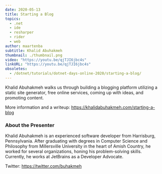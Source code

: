 ```yaml
---
date: 2020-05-13
title: Starting a Blog
topics:
  - .net
  - ide
  - resharper
  - rider
  - web
author: maartenba
subtitle: Khalid Abuhakmeh
thumbnail: ./thumbnail.png
video: "https://youtu.be/qjTJI6jbc4s"
linkURL: "https://youtu.be/qjTJI6jbc4s"
obsoletes:
  - /dotnet/tutorials/dotnet-days-online-2020/starting-a-blog/
---
```


Khalid Abuhakmeh walks us through building a blogging platform utilizing a static site generator, free online services, coming up with ideas, and promoting content.

More information and a writeup: <https://khalidabuhakmeh.com/starting-a-blog>

### About the Presenter

Khalid Abuhakmeh is an experienced software developer from Harrisburg, Pennsylvania. After graduating with degrees in Computer Science and Philosophy from Millersville University in the heart of Amish Country, he worked for several organizations, honing his problem-solving skills. Currently, he works at JetBrains as a Developer Advocate.

Twitter: <https://twitter.com/buhakmeh>
